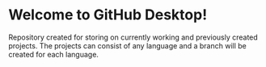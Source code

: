 # Welcome to GitHub Desktop!

Repository created for storing on currently working and previously created projects. The projects can consist of any language and a branch will be created for each language.
